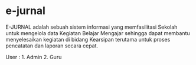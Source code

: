 # e-jurnal

E-JURNAL adalah sebuah sistem informasi yang memfasilitasi Sekolah untuk mengelola data Kegiatan Belajar Mengajar sehingga dapat membantu menyelesaikan kegiatan di bidang Kearsipan terutama untuk proses pencatatan dan laporan secara cepat.

User : 1. Admin
       2. Guru
       
    
